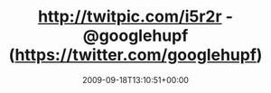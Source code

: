 ---
retweeted: false
source: <a href="http://twitter.com" rel="nofollow">Twitter Web Client</a>
entities:
  hashtags: []
  symbols: []
  user_mentions:
  - name: Max Pschonder
    screen_name: GoogleHupf
    indices:
    - '27'
    - '38'
    id_str: '12869042'
    id: '12869042'
  urls: []
display_text_range:
- '0'
- '80'
favorite_count: '0'
id_str: '4078189300'
truncated: false
retweet_count: '0'
id: '4078189300'
created_at: Fri Sep 18 13:10:51 +0000 2009
favorited: false
full_text: http://twitpic.com/i5r2r - [@googlehupf](https://twitter.com/googlehupf)
  - Japp, aber dafür umso härter, oder? :-)
lang: de
tags:
- pesos/twitter
date: '2009-09-18T13:10:51+00:00'
src: https://twitter.com/bascht/status/4078189300
original_url: https://twitter.com/bascht/status/4078189300
type: twitter_tweet
text: http://twitpic.com/i5r2r - [@googlehupf](https://twitter.com/googlehupf) - Japp,
  aber dafür umso härter, oder? :-)
title: http://twitpic.com/i5r2r - @googlehupf (https://twitter.com/googlehupf)

---